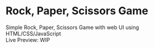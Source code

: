 # Rock, Paper, Scissors Game

Simple Rock, Paper, Scissors Game with web UI using HTML/CSS/JavaScript   
Live Preview: WIP